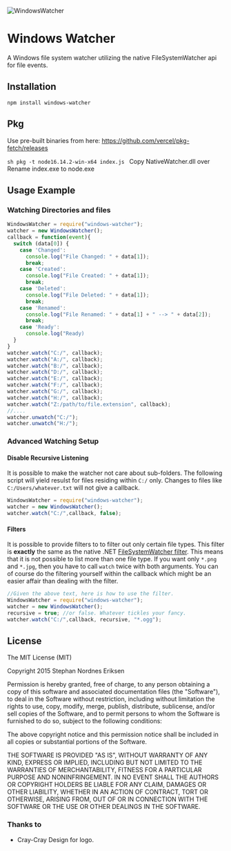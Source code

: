 ![WindowsWatcher](/WindowsWatcher.png?raw=true)

# Windows Watcher

A Windows file system watcher utilizing the native FileSystemWatcher api for file events.

## Installation

    npm install windows-watcher

## Pkg

Use pre-built binaries from here: https://github.com/vercel/pkg-fetch/releases

`sh
pkg -t node16.14.2-win-x64 index.js
`
Copy NativeWatcher.dll over
Rename index.exe to node.exe


## Usage Example

### Watching Directories and files

```javascript
WindowsWatcher = require("windows-watcher");
watcher = new WindowsWatcher();
callback = function(event){
  switch (data[0]) {
    case 'Changed':
      console.log("File Changed: " + data[1]);
      break;
    case 'Created':
      console.log("File Created: " + data[1]);
      break;
    case 'Deleted':
      console.log("File Deleted: " + data[1]);
      break;
    case 'Renamed':
      console.log("File Renamed: " + data[1] + " --> " + data[2]);
      break;
    case 'Ready':
      console.log("Ready)
  }
}
watcher.watch("C:/", callback);
watcher.watch("A:/", callback);
watcher.watch("B:/", callback);
watcher.watch("D:/", callback);
watcher.watch("E:/", callback);
watcher.watch("F:/", callback);
watcher.watch("G:/", callback);
watcher.watch("H:/", callback);
watcher.watch("Z:/path/to/file.extension", callback);
//....
watcher.unwatch("C:/");
watcher.unwatch("H:/");

```


### Advanced Watching Setup

#### Disable Recursive Listening
It is possible to make the watcher not care about sub-folders. The following script will yield resulst for files residing within `C:/` only. Changes to files like `C:/Users/whatever.txt` will not give a callback.

```javascript
WindowsWatcher = require("windows-watcher");
watcher = new WindowsWatcher();
watcher.watch("C:/",callback, false);

```

#### Filters
It is possible to provide filters to to filter out only certain file types. This filter is **exactly** the same as the native .NET [FileSystemWatcher filter](https://msdn.microsoft.com/en-us/library/system.io.filesystemwatcher.filter.aspx?cs-save-lang=1&cs-lang=csharp#code-snippet-1). This means that it is not possible to list more than one file type. If you want only `*.png` and `*.jpg`, then you have to call `watch` twice with both arguments. You can of course do the filtering yourself within the callback which might be an easier affair than dealing with the filter.

```javascript
//Given the above text, here is how to use the filter.
WindowsWatcher = require("windows-watcher");
watcher = new WindowsWatcher();
recursive = true; //or false. Whatever tickles your fancy.
watcher.watch("C:/",callback, recursive, "*.ogg");
```

## License

The MIT License (MIT)

Copyright 2015 Stephan Nordnes Eriksen

Permission is hereby granted, free of charge, to any person obtaining a copy
of this software and associated documentation files (the "Software"), to deal
in the Software without restriction, including without limitation the rights
to use, copy, modify, merge, publish, distribute, sublicense, and/or sell
copies of the Software, and to permit persons to whom the Software is
furnished to do so, subject to the following conditions:

The above copyright notice and this permission notice shall be included in
all copies or substantial portions of the Software.

THE SOFTWARE IS PROVIDED "AS IS", WITHOUT WARRANTY OF ANY KIND, EXPRESS OR
IMPLIED, INCLUDING BUT NOT LIMITED TO THE WARRANTIES OF MERCHANTABILITY,
FITNESS FOR A PARTICULAR PURPOSE AND NONINFRINGEMENT. IN NO EVENT SHALL THE
AUTHORS OR COPYRIGHT HOLDERS BE LIABLE FOR ANY CLAIM, DAMAGES OR OTHER
LIABILITY, WHETHER IN AN ACTION OF CONTRACT, TORT OR OTHERWISE, ARISING FROM,
OUT OF OR IN CONNECTION WITH THE SOFTWARE OR THE USE OR OTHER DEALINGS IN
THE SOFTWARE.


### Thanks to
 - Cray-Cray Design for logo.
